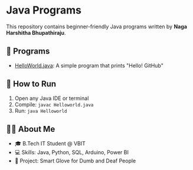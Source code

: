 # Java Programs

This repository contains beginner-friendly Java programs written by **Naga Harshitha Bhupathiraju**.

## 📂 Programs
- [HelloWorld.java](HelloWorld.java): A simple program that prints "Hello! GitHub"

## 🚀 How to Run
1. Open any Java IDE or terminal
2. Compile: `javac Helloworld.java`
3. Run: `java Helloworld`

## 👩‍💻 About Me
- 🎓 B.Tech IT Student @ VBIT
- 💻 Skills: Java, Python, SQL, Arduino, Power BI
- 🔬 Project: Smart Glove for Dumb and Deaf People
